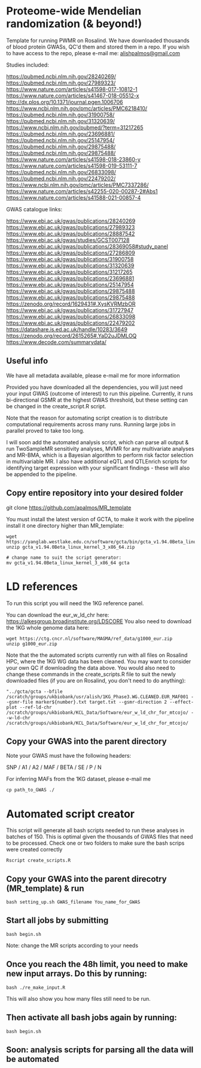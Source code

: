 # Proteome-wide Mendelian randomization (& beyond!)
Template for running PWMR on Rosalind. We have downloaded thousands of blood protein GWASs, QC'd them and stored them in a repo. If you wish to have access to the repo, please e-mail me: alishpalmos@gmail.com

Studies included:

https://pubmed.ncbi.nlm.nih.gov/28240269/
https://pubmed.ncbi.nlm.nih.gov/27989323/
https://www.nature.com/articles/s41598-017-10812-1
https://www.nature.com/articles/s41467-018-05512-x
http://dx.plos.org/10.1371/journal.pgen.1006706
https://www.ncbi.nlm.nih.gov/pmc/articles/PMC6218410/
https://pubmed.ncbi.nlm.nih.gov/31900758/
https://pubmed.ncbi.nlm.nih.gov/31320639/
https://www.ncbi.nlm.nih.gov/pubmed/?term=31217265
https://pubmed.ncbi.nlm.nih.gov/23696881/
https://pubmed.ncbi.nlm.nih.gov/25147954/
https://pubmed.ncbi.nlm.nih.gov/29875488/
https://pubmed.ncbi.nlm.nih.gov/29875488/
https://www.nature.com/articles/s41598-018-23860-y
https://www.nature.com/articles/s41598-019-53111-7
https://pubmed.ncbi.nlm.nih.gov/26833098/
https://pubmed.ncbi.nlm.nih.gov/22479202/
https://www.ncbi.nlm.nih.gov/pmc/articles/PMC7337286/
https://www.nature.com/articles/s42255-020-00287-2#Abs1
https://www.nature.com/articles/s41588-021-00857-4

GWAS catalogue links:

https://www.ebi.ac.uk/gwas/publications/28240269
https://www.ebi.ac.uk/gwas/publications/27989323
https://www.ebi.ac.uk/gwas/publications/28887542
https://www.ebi.ac.uk/gwas/studies/GCST007128
https://www.ebi.ac.uk/gwas/publications/28369058#study_panel
https://www.ebi.ac.uk/gwas/publications/27286809
https://www.ebi.ac.uk/gwas/publications/31900758
https://www.ebi.ac.uk/gwas/publications/31320639
https://www.ebi.ac.uk/gwas/publications/31217265
https://www.ebi.ac.uk/gwas/publications/23696881
https://www.ebi.ac.uk/gwas/publications/25147954
https://www.ebi.ac.uk/gwas/publications/29875488
https://www.ebi.ac.uk/gwas/publications/29875488
https://zenodo.org/record/1629431#.XysKVRMzbOR
https://www.ebi.ac.uk/gwas/publications/31727947
https://www.ebi.ac.uk/gwas/publications/26833098
https://www.ebi.ac.uk/gwas/publications/22479202
https://datashare.is.ed.ac.uk/handle/10283/3649
https://zenodo.org/record/2615265#.YaD2uJDMLOQ
https://www.decode.com/summarydata/

## Useful info
We have all metadata available, please e-mail me for more information

Provided you have downloaded all the dependencies, you will just need your input GWAS (outcome of interest) to run this pipeline. Currently, it runs bi-directional GSMR at the highest GWAS threshold, but these setting can be changed in the create_script.R script.

Note that the reason for automating script creation is to distribute computational requirements across many runs. Running large jobs in parallel proved to take too long.

I will soon add the automated analysis script, which can parse all output & run TwoSampleMR sensitivity analyses, MVMR for any multivariate analyses and MR-BMA, which is a Bayesian algorithm to perform risk factor selection in multivariable MR. I also have additional eQTL and QTLEnrich scripts for identifying target expression with your significant findings - these will also be appended to the pipeline. 

## Copy entire repository into your desired folder
git clone https://github.com/apalmos/MR_template

You must install the latest version of GCTA, to make it work with the pipeline install it one directory higher than MR_template:

```
wget https://yanglab.westlake.edu.cn/software/gcta/bin/gcta_v1.94.0Beta_linux_kernel_3_x86_64.zip
unzip gcta_v1.94.0Beta_linux_kernel_3_x86_64.zip

# change name to suit the script generator:
mv gcta_v1.94.0Beta_linux_kernel_3_x86_64 gcta
```
# LD references
To run this script you will need the 1KG reference panel.

You can download the eur_w_ld_chr here: https://alkesgroup.broadinstitute.org/LDSCORE
You also need to download the 1KG whole genome data here:

```
wget https://ctg.cncr.nl/software/MAGMA/ref_data/g1000_eur.zip
unzip g1000_eur.zip
```
Note that the the automated scripts currently run with all files on Rosalind HPC, where the 1KG WG data has been cleaned. You may want to consider your own QC if downloading the data above. You would also need to change these commands in the create_scripts.R file to suit the newly downloaded files (if you are on Rosalind, you don't need to do anything):

```
"../gcta/gcta --bfile /scratch/groups/ukbiobank/usr/alish/1KG_Phase3.WG.CLEANED.EUR_MAF001 --gsmr-file marker${number}.txt target.txt --gsmr-direction 2 --effect-plot --ref-ld-chr /scratch/groups/ukbiobank/KCL_Data/Software/eur_w_ld_chr_for_mtcojo/ --w-ld-chr /scratch/groups/ukbiobank/KCL_Data/Software/eur_w_ld_chr_for_mtcojo/
```

## Copy your GWAS into the parent directory
Note your GWAS must have the following headers:

SNP / A1 / A2 / MAF / BETA / SE / P / N

For inferring MAFs from the 1KG dataset, please e-mail me

```
cp path_to_GWAS ./
```

# Automated script creator
This script will generate all bash scripts needed to run these analyses in batches of 150. This is optimal given the thousands of GWAS files that need to be processed. Check one or two folders to make sure the bash scrips were created correctly
```
Rscript create_scripts.R
```

## Copy your GWAS into the parent direcotry (MR_template) & run
```
bash setting_up.sh GWAS_filename You_name_for_GWAS
```

## Start all jobs by submitting
```
bash begin.sh
```
Note: change the MR scripts according to your needs

## Once you reach the 48h limit, you need to make new input arrays. Do this by running:
```
bash ./re_make_input.R
```

This will also show you how many files still need to be run.

## Then activate all bash jobs again by running:
```
bash begin.sh
```
## Soon: analysis scripts for parsing all the data will be automated
